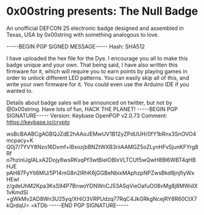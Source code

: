 # 0x00string presents: The Null Badge

An unofficial DEFCON 25 electronic badge designed and assembled in Texas, USA by 0x00string with something analogous to love.

-----BEGIN PGP SIGNED MESSAGE-----
Hash: SHA512

I have uploaded the hex file for the Dye. I encourage you all to make this badge unique and your own. That being said, I have also written this firmware for it, which will require you to earn points by playing games in order to unlock different LED patterns. You can easily skip all of this, and write your own firmware for it. You could even use the Arduino IDE if you wanted to.

Details about badge sales will be announced on twitter, but not by @0x00string. Have lots of fun, HACK THE PLANET!
-----BEGIN PGP SIGNATURE-----
Version: Keybase OpenPGP v2.0.73
Comment: https://keybase.io/crypto

wsBcBAABCgAGBQJZdE2hAAoJEMwUV1B12yZPdUUH/0fY1bRnx3SnOVO4mcpacy+K
Q0j7/7YVY8Nzo16Dxmf+IBxozjbBNZtWXB3riiAAMGZ5oZLynHFvSjunKFYrg8Rf
o7hzinIJglALxA2Dojy6wsRKsqPf3wtBielOBIxVLTCUf5wQwH8BI6WBT4qHBHJE
pAH87FyYti6MU/5P14mG8n2IRhK6jGGBeNbixMAphzpNPZwsBkd8jnjfiyWxHEwl
z/gdeUhM2Kpa3KsS94P7BnwoYDNWnCJ53ASqVieOafuO08vMg8j8MWidX1vKmdSl
+gWkMv2AD8Wn3U25yq/XHiO3VRPUdzq77RqC4JkGRkgNcejRY8R60CtX7kQrdqU=
=kTDb
-----END PGP SIGNATURE-----
